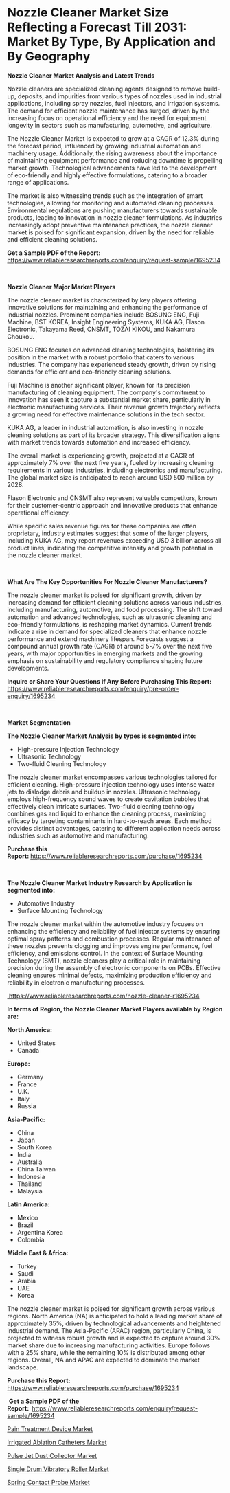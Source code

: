 <p><h1>Nozzle Cleaner Market Size Reflecting a Forecast Till 2031: Market By Type, By Application and By Geography</h1></p><p><strong>Nozzle Cleaner Market Analysis and Latest Trends</strong></p>
<p><p>Nozzle cleaners are specialized cleaning agents designed to remove build-up, deposits, and impurities from various types of nozzles used in industrial applications, including spray nozzles, fuel injectors, and irrigation systems. The demand for efficient nozzle maintenance has surged, driven by the increasing focus on operational efficiency and the need for equipment longevity in sectors such as manufacturing, automotive, and agriculture.</p><p>The Nozzle Cleaner Market is expected to grow at a CAGR of 12.3% during the forecast period, influenced by growing industrial automation and machinery usage. Additionally, the rising awareness about the importance of maintaining equipment performance and reducing downtime is propelling market growth. Technological advancements have led to the development of eco-friendly and highly effective formulations, catering to a broader range of applications. </p><p>The market is also witnessing trends such as the integration of smart technologies, allowing for monitoring and automated cleaning processes. Environmental regulations are pushing manufacturers towards sustainable products, leading to innovation in nozzle cleaner formulations. As industries increasingly adopt preventive maintenance practices, the nozzle cleaner market is poised for significant expansion, driven by the need for reliable and efficient cleaning solutions.</p></p>
<p><strong>Get a Sample PDF of the Report:&nbsp;</strong> <a href="https://www.reliableresearchreports.com/enquiry/request-sample/1695234?utm_campaign=36&utm_medium=2&utm_source=Github&utm_content=ia&utm_term=17122024&utm_id=nozzle-cleaner">https://www.reliableresearchreports.com/enquiry/request-sample/1695234</a></p>
<p>&nbsp;</p>
<p><strong>Nozzle Cleaner Major Market Players</strong></p>
<p><p>The nozzle cleaner market is characterized by key players offering innovative solutions for maintaining and enhancing the performance of industrial nozzles. Prominent companies include BOSUNG ENG, Fuji Machine, BST KOREA, Insight Engineering Systems, KUKA AG, Flason Electronic, Takayama Reed, CNSMT, TOZAI KIKOU, and Nakamura Choukou.</p><p>BOSUNG ENG focuses on advanced cleaning technologies, bolstering its position in the market with a robust portfolio that caters to various industries. The company has experienced steady growth, driven by rising demands for efficient and eco-friendly cleaning solutions.</p><p>Fuji Machine is another significant player, known for its precision manufacturing of cleaning equipment. The company's commitment to innovation has seen it capture a substantial market share, particularly in electronic manufacturing services. Their revenue growth trajectory reflects a growing need for effective maintenance solutions in the tech sector.</p><p>KUKA AG, a leader in industrial automation, is also investing in nozzle cleaning solutions as part of its broader strategy. This diversification aligns with market trends towards automation and increased efficiency.</p><p>The overall market is experiencing growth, projected at a CAGR of approximately 7% over the next five years, fueled by increasing cleaning requirements in various industries, including electronics and manufacturing. The global market size is anticipated to reach around USD 500 million by 2028.</p><p>Flason Electronic and CNSMT also represent valuable competitors, known for their customer-centric approach and innovative products that enhance operational efficiency.</p><p>While specific sales revenue figures for these companies are often proprietary, industry estimates suggest that some of the larger players, including KUKA AG, may report revenues exceeding USD 3 billion across all product lines, indicating the competitive intensity and growth potential in the nozzle cleaner market.</p></p>
<p>&nbsp;</p>
<p><strong>What Are The Key Opportunities For Nozzle Cleaner Manufacturers?</strong></p>
<p><p>The nozzle cleaner market is poised for significant growth, driven by increasing demand for efficient cleaning solutions across various industries, including manufacturing, automotive, and food processing. The shift toward automation and advanced technologies, such as ultrasonic cleaning and eco-friendly formulations, is reshaping market dynamics. Current trends indicate a rise in demand for specialized cleaners that enhance nozzle performance and extend machinery lifespan. Forecasts suggest a compound annual growth rate (CAGR) of around 5-7% over the next five years, with major opportunities in emerging markets and the growing emphasis on sustainability and regulatory compliance shaping future developments.</p></p>
<p><strong>Inquire or Share Your Questions If Any Before Purchasing This Report:</strong> <a href="https://www.reliableresearchreports.com/enquiry/pre-order-enquiry/1695234?utm_campaign=36&utm_medium=2&utm_source=Github&utm_content=ia&utm_term=17122024&utm_id=nozzle-cleaner">https://www.reliableresearchreports.com/enquiry/pre-order-enquiry/1695234</a></p>
<p>&nbsp;</p>
<p><strong>Market Segmentation</strong></p>
<p><strong>The Nozzle Cleaner Market Analysis by types is segmented into:</strong></p>
<p><ul><li>High-pressure Injection Technology</li><li>Ultrasonic Technology</li><li>Two-fluid Cleaning Technology</li></ul></p>
<p><p>The nozzle cleaner market encompasses various technologies tailored for efficient cleaning. High-pressure injection technology uses intense water jets to dislodge debris and buildup in nozzles. Ultrasonic technology employs high-frequency sound waves to create cavitation bubbles that effectively clean intricate surfaces. Two-fluid cleaning technology combines gas and liquid to enhance the cleaning process, maximizing efficacy by targeting contaminants in hard-to-reach areas. Each method provides distinct advantages, catering to different application needs across industries such as automotive and manufacturing.</p></p>
<p><strong>Purchase this Report:&nbsp;</strong><a href="https://www.reliableresearchreports.com/purchase/1695234?utm_campaign=36&utm_medium=2&utm_source=Github&utm_content=ia&utm_term=17122024&utm_id=nozzle-cleaner">https://www.reliableresearchreports.com/purchase/1695234</a></p>
<p>&nbsp;</p>
<p><strong>The Nozzle Cleaner Market Industry Research by Application is segmented into:</strong></p>
<p><ul><li>Automotive Industry</li><li>Surface Mounting Technology</li></ul></p>
<p><p>The nozzle cleaner market within the automotive industry focuses on enhancing the efficiency and reliability of fuel injector systems by ensuring optimal spray patterns and combustion processes. Regular maintenance of these nozzles prevents clogging and improves engine performance, fuel efficiency, and emissions control. In the context of Surface Mounting Technology (SMT), nozzle cleaners play a critical role in maintaining precision during the assembly of electronic components on PCBs. Effective cleaning ensures minimal defects, maximizing production efficiency and reliability in electronic manufacturing processes.</p></p>
<p><a href="https://www.reliableresearchreports.com/nozzle-cleaner-r1695234?utm_campaign=36&utm_medium=2&utm_source=Github&utm_content=ia&utm_term=17122024&utm_id=nozzle-cleaner">&nbsp;https://www.reliableresearchreports.com/nozzle-cleaner-r1695234</a></p>
<p><strong>In terms of Region, the Nozzle Cleaner Market Players available by Region are:</strong></p>
<p>
    <p> <strong> North America: </strong>
        <ul>
            <li>United States</li>
            <li>Canada</li>
        </ul>
        </p> 
    <p> <strong> Europe: </strong>
        <ul>
            <li>Germany</li>
            <li>France</li>
            <li>U.K.</li>
            <li>Italy</li>
            <li>Russia</li>
        </ul>
        </p> 
    <p> <strong> Asia-Pacific: </strong>
        <ul>
            <li>China</li>
            <li>Japan</li>
            <li>South Korea</li>
            <li>India</li>
            <li>Australia</li>
            <li>China Taiwan</li>
            <li>Indonesia</li>
            <li>Thailand</li>
            <li>Malaysia</li>
        </ul>
        </p> 
    <p> <strong> Latin America: </strong>
        <ul>
            <li>Mexico</li>
            <li>Brazil</li>
            <li>Argentina Korea</li>
            <li>Colombia</li>
        </ul>
        </p> 
    <p> <strong> Middle East & Africa: </strong>
        <ul>
            <li>Turkey</li>
            <li>Saudi</li>
            <li>Arabia</li>
            <li>UAE</li>
            <li>Korea</li>
        </ul>
    </p>
    </p>
<p><p>The nozzle cleaner market is poised for significant growth across various regions. North America (NA) is anticipated to hold a leading market share of approximately 35%, driven by technological advancements and heightened industrial demand. The Asia-Pacific (APAC) region, particularly China, is projected to witness robust growth and is expected to capture around 30% market share due to increasing manufacturing activities. Europe follows with a 25% share, while the remaining 10% is distributed among other regions. Overall, NA and APAC are expected to dominate the market landscape.</p></p>
<p><strong>Purchase this Report: </strong><a href="https://www.reliableresearchreports.com/purchase/1695234?utm_campaign=36&utm_medium=2&utm_source=Github&utm_content=ia&utm_term=17122024&utm_id=nozzle-cleaner">https://www.reliableresearchreports.com/purchase/1695234</a></p>
<p>&nbsp;<strong>Get a Sample PDF of the Report:&nbsp;&nbsp;</strong><a href="https://www.reliableresearchreports.com/enquiry/request-sample/1695234?utm_campaign=36&utm_medium=2&utm_source=Github&utm_content=ia&utm_term=17122024&utm_id=nozzle-cleaner">https://www.reliableresearchreports.com/enquiry/request-sample/1695234</a></p>
<p><strong></strong></p>
<p><p><a href="https://github.com/tamvrosiya/Market-Research-Report-List-6/blob/main/pain-treatment-device-market.md?utm_campaign=36&utm_medium=2&utm_source=Github&utm_content=ia&utm_term=17122024&utm_id=nozzle-cleaner">Pain Treatment Device Market</a></p><p><a href="https://github.com/SanjidaKhan901/Market-Research-Report-List-1/blob/main/irrigated-ablation-catheters-market.md?utm_campaign=36&utm_medium=2&utm_source=Github&utm_content=ia&utm_term=17122024&utm_id=nozzle-cleaner">Irrigated Ablation Catheters Market</a></p><p><a href="https://www.linkedin.com/pulse/pulse-jet-dust-collector-market-indicators-size-regional-2homf?utm_campaign=36&utm_medium=2&utm_source=Github&utm_content=ia&utm_term=17122024&utm_id=nozzle-cleaner">Pulse Jet Dust Collector Market</a></p><p><a href="https://www.linkedin.com/pulse/analysis-current-state-future-growth-potential-single-drum-gljrf?utm_campaign=36&utm_medium=2&utm_source=Github&utm_content=ia&utm_term=17122024&utm_id=nozzle-cleaner">Single Drum Vibratory Roller Market</a></p><p><a href="https://www.linkedin.com/pulse/spring-contact-probe-market-opportunities-emerging-global-43anf?utm_campaign=36&utm_medium=2&utm_source=Github&utm_content=ia&utm_term=17122024&utm_id=nozzle-cleaner">Spring Contact Probe Market</a></p></p>